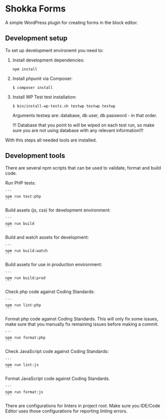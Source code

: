 # Shokka Forms

A simple WordPress plugin for creating forms in the block editor.

## Development setup

To set up development environemt you need to:
1. Install development dependencies:
    ```
    npm install
    ```
2. Install phpunit via Composer:
    ```
    $ composer install
    ```
3. Install WP Test test installation:
    ```
    $ bin/install-wp-tests.sh testwp testwp testwp
    ```
    Arguments testwp are: database, db user, db password - in that order.

    !!! Database that you point to will be wiped on each test run, so make sure you are not using database with any relevant information!!!

With this steps all needed tools are installed.

## Development tools

There are several npm scripts that can be used to validate, format and build code.

Run PHP tests:

    ```
    npm run test:php
    ```

Build assets (js, css) for development environment:

    ```
    npm run build
    ```

Build and watch assets for development:

    ```
    npm run build:watch
    ```

Build assets for use in production environment:

    ```
    npm run build:prod
    ```

Check php code against Coding Standards:

    ```
    npm run lint:php
    ```

Format php code against Coding Standards. This will only fix some issues, make sure that you manually fix remaining issues before making a commit.

    ```
    npm run format:php
    ```

Check JavaScript code against Coding Standards:

    ```
    npm run lint:js
    ```

Format JavaScript code against Coding Standards.

    ```
    npm run format:js
    ```

There are configurations for linters in project root. Make sure you IDE/Code Editor uses those configurations for reporting linting errors.